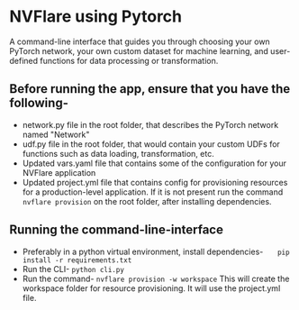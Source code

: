 # NVFlare using Pytorch
A command-line interface that guides you through choosing your own PyTorch network, your own custom dataset for machine learning, and user-defined functions for data processing or transformation.

## Before running the app, ensure that you have the following-
- network.py file in the root folder, that describes the PyTorch network named "Network"
- udf.py file in the root folder, that would contain your custom UDFs for functions such as data loading, transformation, etc.
- Updated vars.yaml file that contains some of the configuration for your NVFlare application
- Updated project.yml file that contains config for provisioning resources for a production-level application. If it is not present run the command `nvflare provision` on the root folder, after installing dependencies.


## Running the command-line-interface
- Preferably in a python virtual environment, install dependencies-
`   
pip install -r requirements.txt
`
- Run the CLI-
`
python cli.py
`
- Run the command-
`
nvflare provision -w workspace
`
This will create the workspace folder for resource provisioning. It will use the project.yml file.